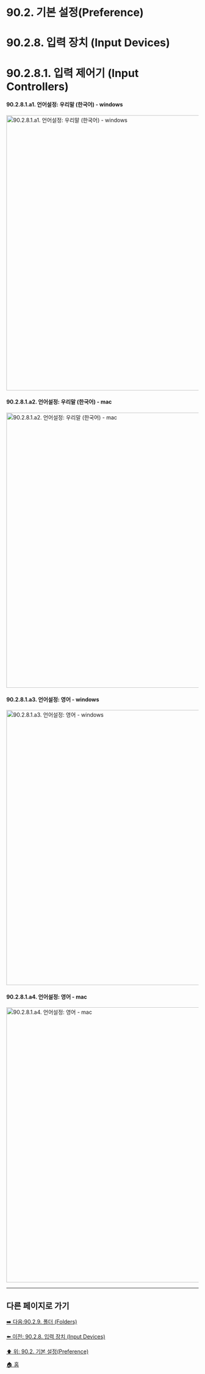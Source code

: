 # 90.2. 기본 설정(Preference)
# 90.2.8. 입력 장치 (Input Devices)
# 90.2.8.1. 입력 제어기 (Input Controllers)

#### 90.2.8.1.a1. 언어설정: 우리말 (한국어) - windows

<img width="720" alt="90.2.8.1.a1. 언어설정: 우리말 (한국어) - windows" environment="MacOS:Sonoma 14.2.1 GIMP 2.10.36" src="https://github.com/wonder13662/gimp/assets/15767104/fdd257be-6bbc-4d67-b0b3-427c29416f2c">

#### 90.2.8.1.a2. 언어설정: 우리말 (한국어) - mac

<img width="720" alt="90.2.8.1.a2. 언어설정: 우리말 (한국어) - mac" environment="MacOS:Sonoma 14.2.1 GIMP 2.10.36" src="https://github.com/wonder13662/gimp/assets/15767104/f2e1b11a-addf-42c4-86ef-f334ddf5d9e6">

#### 90.2.8.1.a3. 언어설정: 영어 - windows

<img width="720" alt="90.2.8.1.a3. 언어설정: 영어 - windows" environment="MacOS:Sonoma 14.2.1 GIMP 2.10.36" src="https://github.com/wonder13662/gimp/assets/15767104/0104a955-98c8-4984-b3e4-bc92a4fb4831">

#### 90.2.8.1.a4. 언어설정: 영어 - mac

<img width="720" alt="90.2.8.1.a4. 언어설정: 영어 - mac" environment="MacOS:Sonoma 14.2.1 GIMP 2.10.36" src="https://github.com/wonder13662/gimp/assets/15767104/1b520516-3bad-477d-a5b3-a48a0f273a50">

***

## 다른 페이지로 가기

[➡️ 다음:90.2.9. 폴더 (Folders)](./90-02-08-input-devicex-01-input-controllers.md)

[⬅️ 이전: 90.2.8. 입력 장치 (Input Devices)](./90-02-08-input-device.md)

[⬆️ 위: 90.2. 기본 설정(Preference)](./90-02-00-preference.md)

[🏠 홈](./00-home.md)
